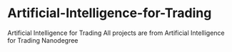 # Artificial-Intelligence-for-Trading
Artificial Intelligence for Trading
All projects are from Artificial Intelligence for Trading Nanodegree
